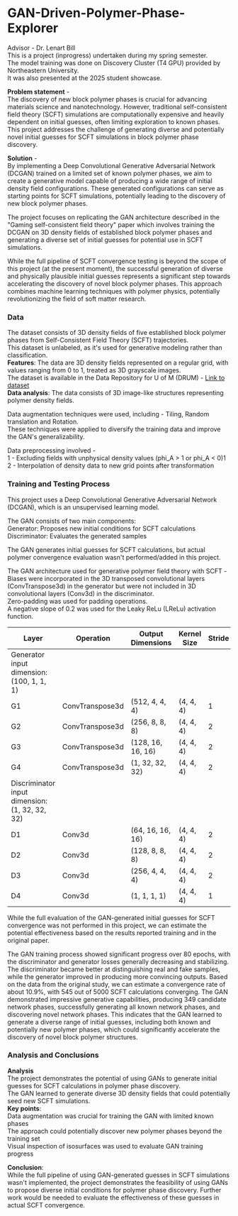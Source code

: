 # GAN-Driven-Polymer-Phase-Explorer

Advisor - Dr. Lenart Bill<br>
This is a project (inprogress) undertaken during my spring semester.<br>
The model training was done on Discovery Cluster (T4 GPU) provided by Northeastern University.<br>
It was also presented at the 2025 student showcase.

**Problem statement** -<br>
The discovery of new block polymer phases is crucial for advancing materials science and nanotechnology. However, traditional self-consistent field theory (SCFT) simulations are computationally expensive and heavily dependent on initial guesses, often limiting exploration to known phases. This project addresses the challenge of generating diverse and potentially novel initial guesses for SCFT simulations in block polymer phase discovery.

**Solution** -<br>
By implementing a Deep Convolutional Generative Adversarial Network (DCGAN) trained on a limited set of known polymer phases, we aim to create a generative model capable of producing a wide range of initial density field configurations. These generated configurations can serve as starting points for SCFT simulations, potentially leading to the discovery of new block polymer phases.

The project focuses on replicating the GAN architecture described in the "Gaming self-consistent field theory" paper which involves training the DCGAN on 3D density fields of established block polymer phases and generating a diverse set of initial guesses for potential use in SCFT simulations.

While the full pipeline of SCFT convergence testing is beyond the scope of this project (at the present moment), the successful generation of diverse and physically plausible initial guesses represents a significant step towards accelerating the discovery of novel block polymer phases. This approach combines machine learning techniques with polymer physics, potentially revolutionizing the field of soft matter research.

### Data

The dataset consists of 3D density fields of five established block polymer phases from Self-Consistent Field Theory (SCFT) trajectories.<br>
This dataset is unlabeled, as it's used for generative modeling rather than classification.<br>
**Features**: The data are 3D density fields represented on a regular grid, with values ranging from 0 to 1, treated as 3D grayscale images.<br>
The dataset is available in the Data Repository for U of M (DRUM) - [Link to dataset](https://conservancy.umn.edu/items/ba70d027-ba90-4497-9260-8800022654ff)<br>
**Data analysis**: The data consists of 3D image-like structures representing polymer density fields.

Data augmentation techniques were used, including - Tiling, Random translation and Rotation.<br>
These techniques were applied to diversify the training data and improve the GAN's generalizability.

Data preprocessing involved - <br>
1 - Excluding fields with unphysical density values (phi_A > 1 or phi_A < 0)1<br>
2 - Interpolation of density data to new grid points after transformation

### Training and Testing Process
This project uses a Deep Convolutional Generative Adversarial Network (DCGAN), which is an unsupervised learning model.

The GAN consists of two main components:<br>
Generator: Proposes new initial conditions for SCFT calculations<br>
Discriminator: Evaluates the generated samples<br>

The GAN generates initial guesses for SCFT calculations, but actual polymer convergence evaluation wasn't performed/added in this project.

The GAN architecture used for generative polymer field theory with SCFT - <br> 
Biases were incorporated in the 3D transposed convolutional layers (ConvTranspose3d) in the generator but were not included in 3D convolutional layers (Conv3d) in the discriminator.<br> 
Zero-padding was used for padding operations.<br> 
A negative slope of 0.2 was used for the Leaky ReLu (LReLu) activation function.<br> 

| Layer | Operation | Output Dimensions | Kernel Size | Stride | Padding | Batch Norm | Activation |
| ---- | ---- | ---- |  ---- | ---- | ---- | ---- | ---- |
| Generator input dimension: (100, 1, 1, 1) |
| G1 | ConvTranspose3d | (512, 4, 4, 4) | (4, 4, 4) | 1 | 0 | Yes | ReLU |
| G2 | ConvTranspose3d | (256, 8, 8, 8) | (4, 4, 4) | 2 | 1 | Yes | ReLU | 
| G3 | ConvTranspose3d | (128, 16, 16, 16) | (4, 4, 4) | 2 | 1 | Yes | ReLU | 
| G4 | ConvTranspose3d | (1, 32, 32, 32) | (4, 4, 4) | 2 | 1 | No | Sigmoid | 
| Discriminator input dimension: (1, 32, 32, 32) | 
| D1 | Conv3d | (64, 16, 16, 16) | (4, 4, 4) | 2 | 1 | Yes | LReLU | 
| D2 | Conv3d | (128, 8, 8, 8) | (4, 4, 4) | 2 | 1 | Yes | LReLU | 
| D3 | Conv3d | (256, 4, 4, 4) | (4, 4, 4) | 2 | 1 | Yes | LReLU | 
| D4 | Conv3d | (1, 1, 1, 1) | (4, 4, 4) | 1 | 0 | No | Sigmoid | 

While the full evaluation of the GAN-generated initial guesses for SCFT convergence was not performed in this project, we can estimate the potential effectiveness based on the results reported training and in the original paper.

The GAN training process showed significant progress over 80 epochs, with the discriminator and generator losses generally decreasing and stabilizing. The discriminator became better at distinguishing real and fake samples, while the generator improved in producing more convincing outputs. 
Based on the data from the original study, we can estimate a convergence rate of about 10.9%, with 545 out of 5000 SCFT calculations converging. The GAN demonstrated impressive generative capabilities, producing 349 candidate network phases, successfully generating all known network phases, and discovering novel network phases. This indicates that the GAN learned to generate a diverse range of initial guesses, including both known and potentially new polymer phases, which could significantly accelerate the discovery of novel block polymer structures.

### Analysis and Conclusions
**Analysis**<br>
The project demonstrates the potential of using GANs to generate initial guesses for SCFT calculations in polymer phase discovery.<br>
The GAN learned to generate diverse 3D density fields that could potentially seed new SCFT simulations.<br>
**Key points**:<br>
Data augmentation was crucial for training the GAN with limited known phases<br>
The approach could potentially discover new polymer phases beyond the training set<br>
Visual inspection of isosurfaces was used to evaluate GAN training progress<br>

**Conclusion**:<br> While the full pipeline of using GAN-generated guesses in SCFT simulations wasn't implemented, the project demonstrates the feasibility of using GANs to propose diverse initial conditions for polymer phase discovery. Further work would be needed to evaluate the effectiveness of these guesses in actual SCFT convergence.
